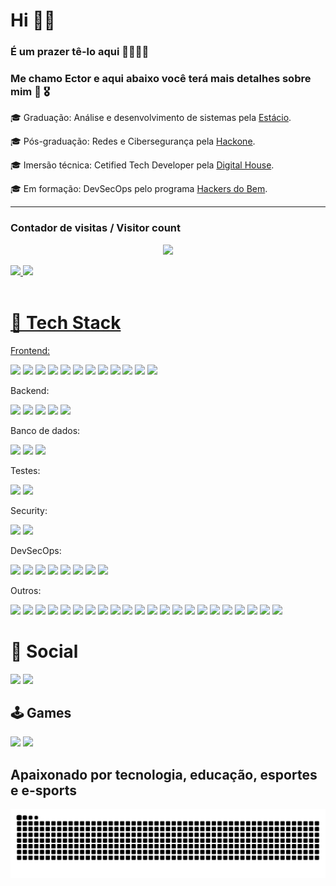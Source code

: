 # Hi ✋🏼

### É um prazer tê-lo aqui 🫱🏽‍🫲🏼

### Me chamo Ector e aqui abaixo você terá mais detalhes sobre mim 👀 🎖️

🎓 Graduação: Análise e desenvolvimento de sistemas pela [Estácio](https://estacio.br/).

🎓 Pós-graduação: Redes e Cibersegurança pela <a href="https://hackone.com.br/">Hackone</a>.

🎓 Imersão técnica: Cetified Tech Developer pela <a href="https://www.digitalhouse.com/br/produtos/programacao/certified-tech-developer">Digital House</a>.

🎓 Em formação: DevSecOps pelo programa <a href="https://hackersdobem.org.br/">Hackers do Bem</a>.

---

### Contador de visitas / Visitor count

<p align="center"> <img align+"center" src="https://profile-counter.glitch.me/ectorcunha/count.svg" /> </p>


<div>
  <a href="https://github.com/EctorCunha">
  <img height="150em" src="https://github-readme-stats.vercel.app/api?username=EctorCunha&show_icons=true&theme=slateorange&include_all_commits=true&count_private=true"/>
  <img height="150em" src="https://github-readme-stats.vercel.app/api/top-langs/?username=EctorCunha&layout=compact&langs_count=7&theme=slateorange"/>
</div>
<br>

# 🤖 Tech Stack

<div style="display: inline_block">
 Frontend:
 <br>

 <a href="https://www.w3schools.com/html/" target="_blank"><img src="https://img.shields.io/badge/HTML5-E34F26?style=for-the-badge&logo=html5&logoColor=white" target="_blank"></a>
 <a href="https://www.w3schools.com/css/" target="_blank"><img src="https://img.shields.io/badge/CSS3-1572B6?style=for-the-badge&logo=css3&logoColor=white" target="_blank"></a>
 <a href="https://sass-lang.com/" target="_blank"><img src="https://img.shields.io/badge/Sass-CC6699?style=for-the-badge&logo=sass&logoColor=white" target="_blank"></a>
 <a href="https://developer.mozilla.org/pt-BR/docs/Web/JavaScript" target="_blank"><img src="https://img.shields.io/badge/JavaScript-F7DF1E?style=for-the-badge&logo=javascript&logoColor=black" target="_blank"></a>
 <a href="https://www.typescriptlang.org/" target="_blank"><img src="https://img.shields.io/badge/TypeScript-007ACC?style=for-the-badge&logo=typescript&logoColor=white" target="_blank"></a>
 <a href="https://react.dev/" target="_blank"><img src="https://img.shields.io/badge/React-20232A?style=for-the-badge&logo=react&logoColor=61DAFB" target="_blank"></a>
 <a href="https://tailwindcss.com/" target="_blank"><img src="https://img.shields.io/badge/Tailwind_CSS-38B2AC?style=for-the-badge&logo=tailwind-css&logoColor=white" target="_blank"></a>
 <a href="https://getbootstrap.com/" target="_blank"><img src="https://img.shields.io/badge/Bootstrap-563D7C?style=for-the-badge&logo=bootstrap&logoColor=white" target="_blank"></a>
 <a href="https://styled-components.com/" target="_blank"><img src="https://img.shields.io/badge/styled--components-DB7093?style=for-the-badge&logo=styled-components&logoColor=white" target="_blank"></a>
 <a href="https://mui.com/material-ui/" target="_blank"><img src="https://img.shields.io/badge/Material--UI-0081CB?style=for-the-badge&logo=material-ui&logoColor=white" target="_blank"></a>
 <a href="https://redux-toolkit.js.org/" target="_blank"><img src="https://img.shields.io/badge/Redux-593D88?style=for-the-badge&logo=redux&logoColor=white" target="_blank"></a>
 <a href="https://reactrouter.com/en/main" target="_blank"><img src="https://img.shields.io/badge/React_Router-CA4245?style=for-the-badge&logo=react-router&logoColor=white" target="_blank"></a>
</div>

<div style="display: inline_block">
 Backend:
 <br>

 <a href="https://www.java.com/pt-BR/" target="_blank"><img src="https://img.shields.io/badge/Java-ED8B00?style=for-the-badge&logo=openjdk&logoColor=white" target="_blank"></a>
 <a href="https://nodejs.org/pt" target="_blank"><img src="https://img.shields.io/badge/Node.js-43853D?style=for-the-badge&logo=node.js&logoColor=white" target="_blank"></a>
 <a href="https://go.dev/" target="_blank"><img src="https://img.shields.io/badge/Go-00ADD8?style=for-the-badge&logo=go&logoColor=white" target="_blank"></a>
 <a href="https://expressjs.com/" target="_blank"><img src="https://img.shields.io/badge/Express.js-404D59?style=for-the-badge" target="_blank"></a>
 <a href="https://www.prisma.io/?via=start&gad_source=1" target="_blank"><img src="https://img.shields.io/badge/Prisma-3982CE?style=for-the-badge&logo=Prisma&logoColor=white" target="_blank"></a>
</div>

<div style="display: inline_block">
 Banco de dados:
 <br>

 <a href="https://www.mysql.com/" target="_blank"><img src="https://img.shields.io/badge/MySQL-00000F?style=for-the-badge&logo=mysql&logoColor=white" target="_blank"></a>
 <a href="https://www.postgresql.org/" target="_blank"><img src="https://img.shields.io/badge/PostgreSQL-316192?style=for-the-badge&logo=postgresql&logoColor=white" target="_blank"></a>
 <a href="https://www.mongodb.com/" target="_blank"><img src="https://img.shields.io/badge/MongoDB-4EA94B?style=for-the-badge&logo=mongodb&logoColor=white" target="_blank"></a>
</div>

<div style="display: inline_block">
 Testes:
 <br>

 <a href="https://jestjs.io/pt-BR/" target="_blank"><img src="https://img.shields.io/badge/Jest-323330?style=for-the-badge&logo=Jest&logoColor=white" target="_blank"></a>
 <a href="https://testing-library.com/" target="_blank"><img src="https://img.shields.io/badge/testing%20library-323330?style=for-the-badge&logo=testing-library&logoColor=red" target="_blank"></a>
</div>

<div style="display: inline_block">
 Security:
 <br>
 
 <a href="https://snyk.io/pt-BR/" target="_blank"><img src="https://img.shields.io/badge/Snyk-4C4A73?style=for-the-badge&logo=snyk&logoColor=white" target="_blank"></a>
 <a href="https://www.sonarsource.com/products/sonarcloud/" target="_blank"><img src="https://img.shields.io/badge/Sonar%20cloud-F3702A?style=for-the-badge&logo=sonarcloud&logoColor=white" target="_blank"></a>
</div>

<div style="display: inline_block">
 DevSecOps:
 <br>

 <a href="https://www.python.org/" target="_blank"><img src="https://img.shields.io/badge/Python-14354C?style=for-the-badge&logo=python&logoColor=white" target="_blank"></a>
 <a href="https://aws.amazon.com/pt/?nc2=h_lg" target="_blank"><img src="https://img.shields.io/badge/Amazon_AWS-232F3E?style=for-the-badge&logo=amazon-aws&logoColor=white" target="_blank"></a>
 <a href="https://docs.github.com/pt/actions" target="_blank"><img src="https://img.shields.io/badge/GitHub_Actions-2088FF?style=for-the-badge&logo=github-actions&logoColor=white" target="_blank"></a>
 <a href="https://www.sonarsource.com/products/sonarcloud/" target="_blank"><img src="https://img.shields.io/badge/Sonar%20cloud-F3702A?style=for-the-badge&logo=sonarcloud&logoColor=white" target="_blank"></a>
 <a href="https://snyk.io/pt-BR/" target="_blank"><img src="https://img.shields.io/badge/Snyk-4C4A73?style=for-the-badge&logo=snyk&logoColor=white" target="_blank"></a>
 <a href="https://vercel.com/" target="_blank"><img src="https://img.shields.io/badge/Vercel-000000?style=for-the-badge&logo=vercel&logoColor=white" target="_blank"></a>
 <a href="https://www.jenkins.io/" target="_blank"><img src="https://img.shields.io/badge/Jenkins-D24939?style=for-the-badge&logo=Jenkins&logoColor=white" target="_blank"></a>
 <a href="https://www.atlassian.com/software/jira" target="_blank"><img src="https://img.shields.io/badge/Jira-0052CC?style=for-the-badge&logo=Jira&logoColor=white" target="_blank"></a>
</div>

<div style="display: inline_block">
 Outros:
 <br>

 <a href="https://git-scm.com/" target="_blank"><img src="https://img.shields.io/badge/GIT-E44C30?style=for-the-badge&logo=git&logoColor=white" target="_blank"></a>
 <a href="https://www.linux.org/pages/download/" target="_blank"><img src="https://img.shields.io/badge/Linux-FCC624?style=for-the-badge&logo=linux&logoColor=black" target="_blank"></a>
 <a href="https://www.adobe.com/br/products/photoshop.html" target="_blank"><img src="https://img.shields.io/badge/Adobe%20Photoshop-31A8FF?style=for-the-badge&logo=Adobe%20Photoshop&logoColor=black" target="_blank"></a>
 <a href="https://www.figma.com/" target="_blank"><img src="https://img.shields.io/badge/Figma-F24E1E?style=for-the-badge&logo=figma&logoColor=white" target="_blank"></a>
 <a href="https://pt.duolingo.com/" target="_blank"><img src="https://img.shields.io/badge/Duolingo-58CC02?style=for-the-badge&logo=Duolingo&logoColor=white" target="_blank"></a>
 <a href="https://pt.khanacademy.org/" target="_blank"><img src="https://img.shields.io/badge/Khan%20Academy-14BF96?style=for-the-badge&logo=Khan%20Academy&logoColor=white" target="_blank"></a>
 <a href="https://www.udemy.com/pt/" target="_blank"><img src="https://img.shields.io/badge/Udemy-EC5252?style=for-the-badge&logo=Udemy&logoColor=white" target="_blank"></a>
 <a href="https://www.jetbrains.com/pt-br/idea/" target="_blank"><img src="https://img.shields.io/badge/IntelliJ_IDEA-000000.svg?style=for-the-badge&logo=intellij-idea&logoColor=white" target="_blank"></a>
 <a href="https://www.jetbrains.com/pt-br/pycharm/" target="_blank"><img src="https://img.shields.io/badge/PyCharm-000000.svg?&style=for-the-badge&logo=PyCharm&logoColor=white" target="_blank"></a>
 <a href="https://code.visualstudio.com/" target="_blank"><img src="https://img.shields.io/badge/Visual_Studio-5C2D91?style=for-the-badge&logo=visual%20studio&logoColor=white" target="_blank"></a>
 <a href="https://colab.research.google.com/" target="_blank"><img src="https://img.shields.io/badge/Colab-F9AB00?style=for-the-badge&logo=googlecolab&color=525252" target="_blank"></a>
 <a href="https://eslint.org/" target="_blank"><img src="https://img.shields.io/badge/eslint-3A33D1?style=for-the-badge&logo=eslint&logoColor=white" target="_blank"></a>
 <a href="https://prettier.io/" target="_blank"><img src="https://img.shields.io/badge/prettier-1A2C34?style=for-the-badge&logo=prettier&logoColor=F7BA3E" target="_blank"></a>
 <a href="https://docs.google.com/" target="_blank"><img src="https://img.shields.io/badge/Google%20Sheets-34A853?style=for-the-badge&logo=google-sheets&logoColor=white" target="_blank"></a>
 <a href="https://miro.com/pt/" target="_blank"><img src="https://img.shields.io/badge/Miro-050038?style=for-the-badge&logo=Miro&logoColor=white" target="_blank"></a>
 <a href="https://www.notion.so/pt" target="_blank"><img src="https://img.shields.io/badge/Notion-000000?style=for-the-badge&logo=notion&logoColor=white" target="_blank"></a>
 <a href="https://trello.com/" target="_blank"><img src="  https://img.shields.io/badge/Trello-0052CC?style=for-the-badge&logo=trello&logoColor=white" target="_blank"></a>
 <a href="https://www.google.com/intl/pt-BR/chrome/" target="_blank"><img src="https://img.shields.io/badge/Google_chrome-4285F4?style=for-the-badge&logo=Google-chrome&logoColor=white" target="_blank"></a>
 <a href="https://www.apple.com/br/safari/" target="_blank"><img src="  https://img.shields.io/badge/Safari-FF1B2D?style=for-the-badge&logo=Safari&logoColor=white" target="_blank"></a>
 <a href="https://www.torproject.org/download/" target="_blank"><img src="https://img.shields.io/badge/Tor_Browser-7D4698?style=for-the-badge&logo=Tor-Browser&logoColor=white" target="_blank"></a>
 <a href="https://www.opera.com/pt/gx" target="_blank"><img src="https://img.shields.io/badge/Opera-FF1B2D?style=for-the-badge&logo=Opera&logoColor=white" target="_blank"></a>
 <a href="https://www.mozilla.org/pt-BR/firefox/new/" target="_blank"><img src="https://img.shields.io/badge/Firefox_Browser-FF7139?style=for-the-badge&logo=Firefox-Browser&logoColor=white" target="_blank"></a>
</div>


# 💬 Social
<div>
  <a href="https://www.instagram.com/ectorcunha.me/" target="_blank"><img src="https://img.shields.io/badge/Instagram-E4405F?style=for-the-badge&logo=instagram&logoColor=white" target="_blank"></a>
  <a href="https://www.linkedin.com/in/ector-cunha" target="_blank"><img src="https://img.shields.io/badge/-LinkedIn-%230077B5?style=for-the-badge&logo=linkedin&logoColor=white" target="_blank"></a>
</div>

## 🕹️ Games
<div style="display: inline_block">
 <a href="https://steamcommunity.com/id/LRDFPS/" target="_blank"><img src="https://img.shields.io/badge/Steam-000000?style=for-the-badge&logo=steam&logoColor=white" target="_blank"></a>
 <a href="https://www.counter-strike.net/cs2" target="_blank"><img src="https://img.shields.io/badge/Counter_Strike-000000?style=for-the-badge&logo=counter-strike&logoColor=white" target="_blank"></a>
</div>

## Apaixonado por tecnologia, educação, esportes e e-sports


![Snake animation](https://github.com/ectorcunha/ectorcunha/blob/output/github-contribution-grid-snake.svg)
